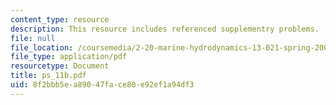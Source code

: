 ```yaml
---
content_type: resource
description: This resource includes referenced supplementry problems.
file: null
file_location: /coursemedia/2-20-marine-hydrodynamics-13-021-spring-2005/8f2bbb5ea89047face80e92ef1a94df3_ps_11b.pdf
file_type: application/pdf
resourcetype: Document
title: ps_11b.pdf
uid: 8f2bbb5e-a890-47fa-ce80-e92ef1a94df3
---
```

